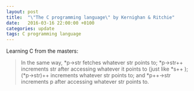 ```yaml
---
layout: post
title:  "\"The C programming language\" by Kernighan & Ritchie"
date:   2016-03-16 22:00:00 +0100
categories: update
tags: C programming language
---
```


Learning C from the masters:

> In the same way, *p->str fetches whatever str points to; *p->str++ increments str after
> accessing whatever it points to (just like *s++ ); (*p->str)++ increments whatever str points
> to; and *p++->str increments p after accessing whatever str points to.
